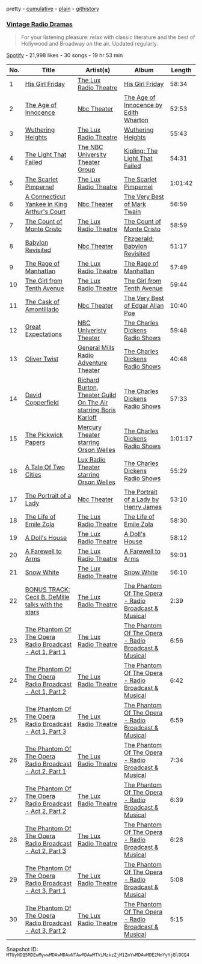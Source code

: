pretty - [cumulative](/playlists/cumulative/37i9dQZF1DWZ8QVh1ew4PD.md) - [plain](/playlists/plain/37i9dQZF1DWZ8QVh1ew4PD) - [githistory](https://github.githistory.xyz/mackorone/spotify-playlist-archive/blob/main/playlists/plain/37i9dQZF1DWZ8QVh1ew4PD)

### [Vintage Radio Dramas](https://open.spotify.com/playlist/37i9dQZF1DWZ8QVh1ew4PD)

> For your listening pleasure: relax with classic literature and the best of Hollywood and Broadway on the air\. Updated regularly.

[Spotify](https://open.spotify.com/user/spotify) - 21,998 likes - 30 songs - 19 hr 53 min

| No. | Title | Artist(s) | Album | Length |
|---|---|---|---|---|
| 1 | [His Girl Friday](https://open.spotify.com/track/6BFWWGnEEn4tAqTYwvMuCu) | [The Lux Radio Theatre](https://open.spotify.com/artist/2kVpl3DifUdHLilmhpYZJF) | [His Girl Friday](https://open.spotify.com/album/5SlXYbDBwb1ZaQkTk2DXLP) | 58:34 |
| 2 | [The Age of Innocence](https://open.spotify.com/track/0ABOnUPoyrGNyR9bjTXPm2) | [Nbc Theater](https://open.spotify.com/artist/2XH968CwqNZK2Dkm5EEFuh) | [The Age of Innocence by Edith Wharton](https://open.spotify.com/album/7nkixQmmIl8KHcNO6OjrYy) | 52:53 |
| 3 | [Wuthering Heights](https://open.spotify.com/track/42rBWwy8KqpbBMSE4jPWqm) | [The Lux Radio Theatre](https://open.spotify.com/artist/2kVpl3DifUdHLilmhpYZJF) | [Wuthering Heights](https://open.spotify.com/album/7n4noPSUEfHiX2gEZhqaOu) | 55:43 |
| 4 | [The Light That Failed](https://open.spotify.com/track/5lmlEU8j2dG8qeZUcSrAEe) | [The NBC University Theater Group](https://open.spotify.com/artist/3JIkROPQb9KHQzOe6CWB8U) | [Kipling: The Light That Failed](https://open.spotify.com/album/1oodYrCE3PoHDPK4SYj78h) | 54:31 |
| 5 | [The Scarlet Pimpernel](https://open.spotify.com/track/2YXyxAZY2gqW8RZUNWwJuS) | [The Lux Radio Theatre](https://open.spotify.com/artist/2kVpl3DifUdHLilmhpYZJF) | [The Scarlet Pimpernel](https://open.spotify.com/album/3k7g2qJbFk5LAQAEccVQcP) | 1:01:42 |
| 6 | [A Connecticut Yankee in King Arthur's Court](https://open.spotify.com/track/6hAGtfXR4PFqRT7lcTqeyj) | [Nbc Theater](https://open.spotify.com/artist/2XH968CwqNZK2Dkm5EEFuh) | [The Very Best of Mark Twain](https://open.spotify.com/album/0SmOYwRalK8pALmA7DS4s3) | 56:59 |
| 7 | [The Count of Monte Cristo](https://open.spotify.com/track/6WsdTMOXoohWLnQ3JQcVNw) | [The Lux Radio Theatre](https://open.spotify.com/artist/2kVpl3DifUdHLilmhpYZJF) | [The Count of Monte Cristo](https://open.spotify.com/album/2Bc4z8iBAhpeGNRcPS0Jbu) | 58:59 |
| 8 | [Babylon Revisited](https://open.spotify.com/track/2A5jjjwduGW8pRE6Q6Gh0n) | [Nbc Theater](https://open.spotify.com/artist/2XH968CwqNZK2Dkm5EEFuh) | [Fitzgerald: Babylon Revisited](https://open.spotify.com/album/5tL92eJINeCZ9UgGJSArhz) | 51:17 |
| 9 | [The Rage of Manhattan](https://open.spotify.com/track/7inFAhJZVyF9lGeb3eGS26) | [The Lux Radio Theatre](https://open.spotify.com/artist/2kVpl3DifUdHLilmhpYZJF) | [The Rage of Manhattan](https://open.spotify.com/album/0oJKGvQmEc4WL5MhNtnLZ9) | 57:49 |
| 10 | [The Girl from Tenth Avenue](https://open.spotify.com/track/3Dnq6v8gqOybIH3Ffvftaz) | [The Lux Radio Theatre](https://open.spotify.com/artist/2kVpl3DifUdHLilmhpYZJF) | [The Girl from Tenth Avenue](https://open.spotify.com/album/3no5nvGhh7xdGtqHyqJZS7) | 59:44 |
| 11 | [The Cask of Amontillado](https://open.spotify.com/track/3ocPhjfTqVKNUeHbYH7csI) | [Nbc Theater](https://open.spotify.com/artist/2XH968CwqNZK2Dkm5EEFuh) | [The Very Best of Edgar Allan Poe](https://open.spotify.com/album/5k0Ix71NHuQsBHRayXWleu) | 10:40 |
| 12 | [Great Expectations](https://open.spotify.com/track/3axi9MIhkRbiE8PiwLhYiZ) | [NBC Univeristy Theater](https://open.spotify.com/artist/0IFMry9wsLKQx4YLvIbQQQ) | [The Charles Dickens Radio Shows](https://open.spotify.com/album/6Y6tS3Kh10FfHl5hcZXJrZ) | 59:48 |
| 13 | [Oliver Twist](https://open.spotify.com/track/7854GEuUh9AHwqk3XNtb4K) | [General Mills Radio Adventure Theater](https://open.spotify.com/artist/6xs57uuLNyonpg4itV7E9n) | [The Charles Dickens Radio Shows](https://open.spotify.com/album/6Y6tS3Kh10FfHl5hcZXJrZ) | 40:48 |
| 14 | [David Copperfield](https://open.spotify.com/track/5w7U5wiHgKY8qvMUyKOcRw) | [Richard Burton](https://open.spotify.com/artist/3axaLrA0gIANDLYAv9pC9P), [Theater Guild On The Air starring Boris Karloff](https://open.spotify.com/artist/6IhDgkKSvYHMjgBYVkk0VX) | [The Charles Dickens Radio Shows](https://open.spotify.com/album/6Y6tS3Kh10FfHl5hcZXJrZ) | 57:33 |
| 15 | [The Pickwick Papers](https://open.spotify.com/track/0Fe4AP72bz606jPm8kBPdg) | [Mercury Theater starring Orson Welles](https://open.spotify.com/artist/1U9ThS3DdscscWAY7j2cri) | [The Charles Dickens Radio Shows](https://open.spotify.com/album/6Y6tS3Kh10FfHl5hcZXJrZ) | 1:01:17 |
| 16 | [A Tale Of Two Cities](https://open.spotify.com/track/3Ioqwk0YywGH5gfCK0HiWZ) | [Lux Radio Theater starring Orson Welles](https://open.spotify.com/artist/0EUhjm11eHXIJCDd2hNI20) | [The Charles Dickens Radio Shows](https://open.spotify.com/album/6Y6tS3Kh10FfHl5hcZXJrZ) | 55:29 |
| 17 | [The Portrait of a Lady](https://open.spotify.com/track/2Ku3jZCUfdrt1Dd4U9TPC6) | [Nbc Theater](https://open.spotify.com/artist/2XH968CwqNZK2Dkm5EEFuh) | [The Portrait of a Lady by Henry James](https://open.spotify.com/album/7KRkmNiQUqs2jOLu0KO6YI) | 53:10 |
| 18 | [The Life of Emile Zola](https://open.spotify.com/track/3NFXYmrOoYm5Vh2KsdqylC) | [The Lux Radio Theatre](https://open.spotify.com/artist/2kVpl3DifUdHLilmhpYZJF) | [The Life of Emile Zola](https://open.spotify.com/album/6J1xPIhJyohCHdixAQM73S) | 58:30 |
| 19 | [A Doll's House](https://open.spotify.com/track/0jrUTt0jxGOHuqjAgDUkQr) | [The Lux Radio Theatre](https://open.spotify.com/artist/2kVpl3DifUdHLilmhpYZJF) | [A Doll's House](https://open.spotify.com/album/1tLHdaEWHlv215SiIAf9A6) | 58:12 |
| 20 | [A Farewell to Arms](https://open.spotify.com/track/1ZDONh7kJSPX7jqPFmOORp) | [The Lux Radio Theatre](https://open.spotify.com/artist/2kVpl3DifUdHLilmhpYZJF) | [A Farewell to Arms](https://open.spotify.com/album/3NHeDUKYIqau0YGdMiUPi6) | 59:01 |
| 21 | [Snow White](https://open.spotify.com/track/4nWPPcSlOq6lVee2LOldEA) | [The Lux Radio Theatre](https://open.spotify.com/artist/2kVpl3DifUdHLilmhpYZJF) | [Snow White](https://open.spotify.com/album/5AvbgMSka35PzJ9GneRhlR) | 56:10 |
| 22 | [BONUS TRACK: Cecil B\. DeMille talks with the stars](https://open.spotify.com/track/4B3Sp8MADakqEqFkNgH2Fz) | [The Lux Radio Theatre](https://open.spotify.com/artist/2kVpl3DifUdHLilmhpYZJF) | [The Phantom Of The Opera \- Radio Broadcast & Musical](https://open.spotify.com/album/59JE9G4JcpPQK8addYGOqP) | 2:39 |
| 23 | [The Phantom Of The Opera Radio Broadcast \- Act 1, Part 1](https://open.spotify.com/track/6bXeaJEHYGJCUUlTrGRsUT) | [The Lux Radio Theatre](https://open.spotify.com/artist/2kVpl3DifUdHLilmhpYZJF) | [The Phantom Of The Opera \- Radio Broadcast & Musical](https://open.spotify.com/album/59JE9G4JcpPQK8addYGOqP) | 6:56 |
| 24 | [The Phantom Of The Opera Radio Broadcast \- Act 1, Part 2](https://open.spotify.com/track/1IC26rOhVegVuFE9NS8DJF) | [The Lux Radio Theatre](https://open.spotify.com/artist/2kVpl3DifUdHLilmhpYZJF) | [The Phantom Of The Opera \- Radio Broadcast & Musical](https://open.spotify.com/album/59JE9G4JcpPQK8addYGOqP) | 6:42 |
| 25 | [The Phantom Of The Opera Radio Broadcast \- Act 1, Part 3](https://open.spotify.com/track/01V0tvEojWWjwucXz7vlPi) | [The Lux Radio Theatre](https://open.spotify.com/artist/2kVpl3DifUdHLilmhpYZJF) | [The Phantom Of The Opera \- Radio Broadcast & Musical](https://open.spotify.com/album/59JE9G4JcpPQK8addYGOqP) | 6:59 |
| 26 | [The Phantom Of The Opera Radio Broadcast \- Act 2, Part 1](https://open.spotify.com/track/2M6elQuNIefLtTS9fhvIcu) | [The Lux Radio Theatre](https://open.spotify.com/artist/2kVpl3DifUdHLilmhpYZJF) | [The Phantom Of The Opera \- Radio Broadcast & Musical](https://open.spotify.com/album/59JE9G4JcpPQK8addYGOqP) | 7:34 |
| 27 | [The Phantom Of The Opera Radio Broadcast \- Act 2, Part 2](https://open.spotify.com/track/6mdG655JpksQPqbzeRr9bY) | [The Lux Radio Theatre](https://open.spotify.com/artist/2kVpl3DifUdHLilmhpYZJF) | [The Phantom Of The Opera \- Radio Broadcast & Musical](https://open.spotify.com/album/59JE9G4JcpPQK8addYGOqP) | 6:39 |
| 28 | [The Phantom Of The Opera Radio Broadcast \- Act 2, Part 3](https://open.spotify.com/track/3BFKfSaJNGZ4as3QOQ5Kcm) | [The Lux Radio Theatre](https://open.spotify.com/artist/2kVpl3DifUdHLilmhpYZJF) | [The Phantom Of The Opera \- Radio Broadcast & Musical](https://open.spotify.com/album/59JE9G4JcpPQK8addYGOqP) | 6:28 |
| 29 | [The Phantom Of The Opera Radio Broadcast \- Act 3, Part 1](https://open.spotify.com/track/5DcaWokupakFJNswa0AXNb) | [The Lux Radio Theatre](https://open.spotify.com/artist/2kVpl3DifUdHLilmhpYZJF) | [The Phantom Of The Opera \- Radio Broadcast & Musical](https://open.spotify.com/album/59JE9G4JcpPQK8addYGOqP) | 5:08 |
| 30 | [The Phantom Of The Opera Radio Broadcast \- Act 3, Part 2](https://open.spotify.com/track/6k4tjXdwVCu10LWUYPTI4l) | [The Lux Radio Theatre](https://open.spotify.com/artist/2kVpl3DifUdHLilmhpYZJF) | [The Phantom Of The Opera \- Radio Broadcast & Musical](https://open.spotify.com/album/59JE9G4JcpPQK8addYGOqP) | 5:15 |

Snapshot ID: `MTUyNDQ5MDEwMywwMDAwMDAwNTAwMDAwMTViMzkzZjM1ZmYwMDAwMDE2MmYyYjBlOGQ4`